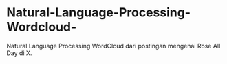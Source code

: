 # Natural-Language-Processing-Wordcloud-
Natural Language Processing WordCloud dari postingan mengenai Rose All Day di X.
